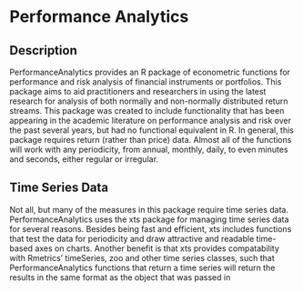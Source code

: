 Performance Analytics
====================
## Description
PerformanceAnalytics provides an R package of econometric functions for performance and risk analysis of financial instruments or portfolios. This package aims to aid practitioners and researchers in using the latest research for analysis of both normally and non-normally distributed return streams. This package was created to include functionality that has been appearing in the academic literature on performance analysis and risk over the past several years, but had no functional equivalent in R. In general, this package requires return (rather than price) data. Almost all of the functions will work with any periodicity, from annual, monthly, daily, to even minutes and seconds, either regular or irregular. 

## Time Series Data
Not all, but many of the measures in this package require time series data. PerformanceAnalytics
uses the xts package for managing time series data for several reasons. Besides being fast and
efficient, xts includes functions that test the data for periodicity and draw attractive and readable
time-based axes on charts. Another benefit is that xts provides compatability with Rmetrics’
timeSeries, zoo and other time series classes, such that PerformanceAnalytics functions that
return a time series will return the results in the same format as the object that was passed in

